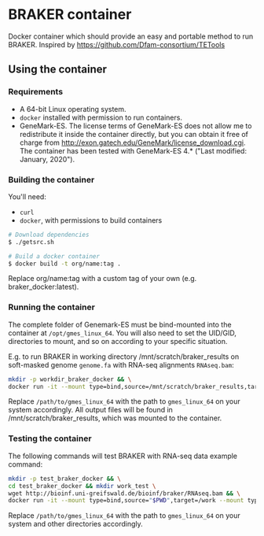 # BRAKER container

Docker container which should provide an easy and portable method to run BRAKER. Inspired by <https://github.com/Dfam-consortium/TETools>

## Using the container

### Requirements

* A 64-bit Linux operating system. 
* `docker` installed with permission to run containers.
* GeneMark-ES. The license terms of GeneMark-ES does not allow me to redistribute it inside the
  container directly, but you can obtain it free of charge from
  <http://exon.gatech.edu/GeneMark/license_download.cgi>. The container has been tested
  with GeneMark-ES 4.* ("Last modified: January, 2020").

### Building the container

You'll need:

* `curl`
* `docker`, with permissions to build containers

```bash
# Download dependencies
$ ./getsrc.sh

# Build a docker container
$ docker build -t org/name:tag .
```

Replace org/name:tag with a custom tag of your own (e.g. braker_docker:latest). 

### Running the container

The complete folder of Genemark-ES must be bind-mounted into the container at
`/opt/gmes_linux_64`. You will also need to set the UID/GID,
directories to mount, and so on according to your specific situation.

E.g. to run BRAKER in working directory /mnt/scratch/braker_results on soft-masked genome `genome.fa` with RNA-seq alignments `RNAseq.bam`:

```bash
mkdir -p workdir_braker_docker && \
docker run -it --mount type=bind,source=/mnt/scratch/braker_results,target=/work --mount type=bind,source=/path/to/gmes_linux_64,target=/opt/gmes_linux_64,ro --mount type=bind,source=~/.gm_key,target=~/.gm_key,ro --user "$(id -u):$(id -g)" --workdir "/work" --env "HOME=/work" braker_docker:latest braker.pl --genome=genome.fa --bam=RNAseq.bam --softmasking --workingdir=workdir_braker_docker &> braker_output.log
```

Replace `/path/to/gmes_linux_64` with the path to `gmes_linux_64` on your system accordingly. All output files will be found in /mnt/scratch/braker_results, which was mounted to the container. 

### Testing the container

The following commands will test BRAKER with RNA-seq data example command:

```bash
mkdir -p test_braker_docker && \
cd test_braker_docker && mkdir work_test \
wget http://bioinf.uni-greifswald.de/bioinf/braker/RNAseq.bam && \
docker run -it --mount type=bind,source="$PWD",target=/work --mount type=bind,source=/path/to/gmes_linux_64,target=/opt/gmes_linux_64,ro --mount type=bind,source=~/.gm_key,target=~/.gm_key,ro --user "$(id -u):$(id -g)" --workdir "/work" --env "HOME=/work" braker_docker:latest /usr/bin/time -v braker.pl --genome=/opt/src/BRAKER-2.1.5/examples/genome.fa --bam=RNAseq.bam --softmasking --workingdir=work_test &> test1.log
```

Replace `/path/to/gmes_linux_64` with the path to `gmes_linux_64` on your system and other directories accordingly.